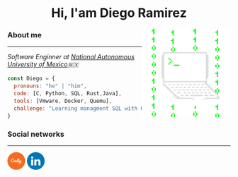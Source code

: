 <h1 align="center">Hi, I'am Diego Ramirez</h1>
<img align='right' src="https://github.com/DiegoAndresRa/DiegoAndresRa/blob/main/output-onlinegiftools.gif" width="200">

<h3> About me </h3><hr>
<p><em>Software Enginner at <a href="https://www.ingenieria.unam.mx">National Autonomous University of Mexico</a>🇲🇽</em></p>

```javascript
const Diego = {
  pronouns: "he" | "him",
  code: [C, Python, SQL, Rust,Java],
  tools: [Vmware, Docker, Quemu],
  challenge: "Learning managment SQL with C and Rust"
}
```

<h3> Social networks </h3><hr>
<div>
 <a href="https://www.credly.com/users/diego-andres-ramirez-garcia/badges"><img align='center' src="https://github.com/DiegoAndresRa/DiegoAndresRa/blob/main/credly.png" alt="Credly:diego-andres-ramirez-garcia" width="40"></a>
<a href="https://www.linkedin.com/in/diego-andres-ramirez-garcia/"><img align='center' src="https://github.com/DiegoAndresRa/DiegoAndresRa/blob/main/LinkedIN.png" alt="Linkedin:diego-andres-ramirez-garcia" width="40"></a>
</div>

